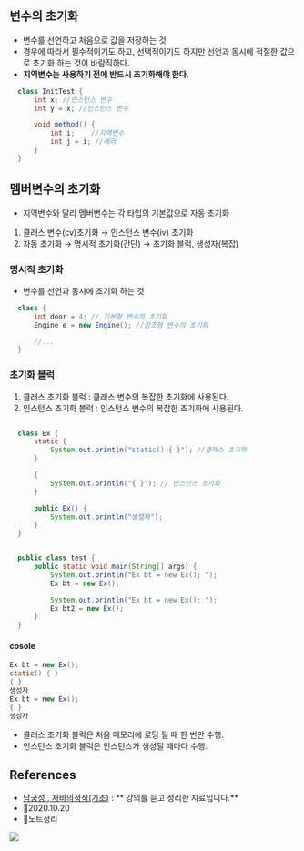 ## 변수의 초기화
- 변수를 선언하고 처음으로 값을 저장하는 것
- 경우에 따라서 필수적이기도 하고, 선택적이기도 하지만 선언과 동시에 적절한 값으로 초기화 하는 것이 바람직하다.
- **지역변수는 사용하기 전에 반드시 초기화해야 한다.**

```java
  class InitTest {
      int x; //인스턴스 변수
      int y = x; //인스턴스 변수

      void method() {
          int i;	//지역변수
          int j = i; //에러
      }
  }
```

## 멤버변수의 초기화
- 지역변수와 달리 멤버변수는 각 타입의 기본값으로 자동 초기화

1. 클래스 변수(cv)초기화 → 인스턴스 변수(iv) 초기화
2. 자동 초기화 → 명시적 초기화(간단) → 초기화 블럭, 생성자(복잡)

### 명시적 초기화
- 변수를 선언과 동시에 초기화 하는 것
```java
  class {
      int door = 4; // 기본형 변수의 초기화
      Engine e = new Engine(); //참조형 변수의 초기화

      //...
  }
```

### 초기화 블럭
1. 클래스 초기화 블럭 : 클래스 변수의 복잡한 초기화에 사용된다.
2. 인스턴스 초기화 블럭 : 인스턴스 변수의 복잡한 초기화에 사용된다.


```java

  class Ex {
      static {
          System.out.println("static() { }"); //클래스 초기화
      }

      {
          System.out.println("{ }"); // 인스턴스 초기화
      }

      public Ex() {
          System.out.println("생성자");
      }
  }


  public class test {
      public static void main(String[] args) {
          System.out.println("Ex bt = new Ex(); ");
          Ex bt = new Ex();

          System.out.println("Ex bt = new Ex(); ");
          Ex bt2 = new Ex();
      }
  }

```
#### cosole
```java
Ex bt = new Ex(); 
static() { }
{ }
생성자
Ex bt = new Ex(); 
{ }
생성자
```
- 클래스 초기화 블럭은 처음 메모리에 로딩 될 때 한 번만 수행.
- 인스턴스 초기화 블럭은 인스턴스가 생성될 때마다 수행.

## References
- [남궁성 , 자바의정석(기초)](https://www.youtube.com/user/MasterNKS) : ** 강의를 듣고 정리한 자료입니다.**
- 🎈2020.10.20
- 🎈노트정리

![](https://images.velog.io/images/withcolinsong/post/8dc5159f-5174-49f0-8cca-748d6cd38345/image.png)
